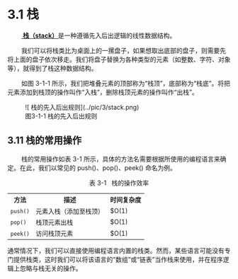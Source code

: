 # <strong>3.1 栈</strong>

<p>&nbsp;&nbsp;&nbsp;&nbsp;&nbsp;&nbsp;&nbsp;&nbsp;<strong style="text-decoration:underline"> 栈（stack）</strong>是一种遵循先入后出逻辑的线性数据结构。</p>

<p>&nbsp;&nbsp;&nbsp;&nbsp;&nbsp;&nbsp;&nbsp;&nbsp;我们可以将栈类比为桌面上的一摞盘子，如果想取出底部的盘子，则需要先将上面的盘子依次移走。我们将盘子替换为各种类型的元素（如整数、字符、对象等），就得到了栈这种数据结构。</p>

<p>&nbsp;&nbsp;&nbsp;&nbsp;&nbsp;&nbsp;&nbsp;&nbsp;如图 3-1-1 所示，我们把堆叠元素的顶部称为“栈顶”，底部称为“栈底”。将把元素添加到栈顶的操作叫作“入栈”，删除栈顶元素的操作叫作“出栈”。</p>

<figure markdown="span">
  ![ 栈的先入后出规则](../pic/3/stack.png)
  <figcaption>图3-1-1  栈的先入后出规则</figcaption>
</figure>

## 3.11 栈的常用操作

<p>&nbsp;&nbsp;&nbsp;&nbsp;&nbsp;&nbsp;&nbsp;&nbsp;栈的常用操作如表 3-1 所示，具体的方法名需要根据所使用的编程语言来确定。在此，我们以常见的 push()、pop()、peek() 命名为例。</p>

<p align="center"> 表 3-1 &nbsp; 栈的操作效率 </p>

<table >
<tr>
<th >方法</th>
<th > 描述</th>
<th >时间复杂度</th>
</tr>

<tr>
<td > <code>push()</code> </td>
<td >元素入栈（添加至栈顶） </td>
<td >$O(1) </td>
</tr>

<tr>
<td><code>pop()</code> </td>
<td>栈顶元素出栈  </td>
<td>$O(1)  </td>
</tr>

<tr>
<td><code>peek()</code> </td>
<td>访问栈顶元素  </td>
<td> $O(1)  </td>
</tr>
</table>

<p>通常情况下，我们可以直接使用编程语言内置的栈类。然而，某些语言可能没有专门提供栈类，这时我们可以将该语言的“数组”或“链表”当作栈来使用，并在程序逻辑上忽略与栈无关的操作。</p>


